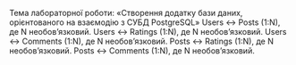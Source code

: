 Тема лабораторної роботи: «Створення додатку бази даних, орієнтованого на взаємодію з СУБД PostgreSQL»
Users <-> Posts (1:N), де N необов’язковий.
Users <-> Ratings (1:N), де N необов’язковий.
Users <-> Comments (1:N), де N необов’язковий.
Posts <-> Ratings (1:N), де N необов’язковий.
Posts <-> Comments (1:N), де N необов’язковий.
